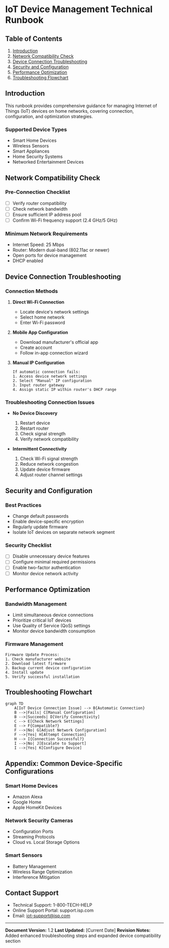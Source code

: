 # IoT Device Management Technical Runbook

## Table of Contents
1. [Introduction](#introduction)
2. [Network Compatibility Check](#network-compatibility-check)
3. [Device Connection Troubleshooting](#device-connection-troubleshooting)
4. [Security and Configuration](#security-and-configuration)
5. [Performance Optimization](#performance-optimization)
6. [Troubleshooting Flowchart](#troubleshooting-flowchart)

## Introduction

This runbook provides comprehensive guidance for managing Internet of Things (IoT) devices on home networks, covering connection, configuration, and optimization strategies.

### Supported Device Types
- Smart Home Devices
- Wireless Sensors
- Smart Appliances
- Home Security Systems
- Networked Entertainment Devices

## Network Compatibility Check

### Pre-Connection Checklist
- [ ] Verify router compatibility
- [ ] Check network bandwidth
- [ ] Ensure sufficient IP address pool
- [ ] Confirm Wi-Fi frequency support (2.4 GHz/5 GHz)

### Minimum Network Requirements
- Internet Speed: 25 Mbps
- Router: Modern dual-band (802.11ac or newer)
- Open ports for device management
- DHCP enabled

## Device Connection Troubleshooting

### Connection Methods
1. **Direct Wi-Fi Connection**
   - Locate device's network settings
   - Select home network
   - Enter Wi-Fi password

2. **Mobile App Configuration**
   - Download manufacturer's official app
   - Create account
   - Follow in-app connection wizard

3. **Manual IP Configuration**
   ```
   If automatic connection fails:
   1. Access device network settings
   2. Select "Manual" IP configuration
   3. Input router gateway
   4. Assign static IP within router's DHCP range
   ```

### Troubleshooting Connection Issues
- **No Device Discovery**
  1. Restart device
  2. Restart router
  3. Check signal strength
  4. Verify network compatibility

- **Intermittent Connectivity**
  1. Check Wi-Fi signal strength
  2. Reduce network congestion
  3. Update device firmware
  4. Adjust router channel settings

## Security and Configuration

### Best Practices
- Change default passwords
- Enable device-specific encryption
- Regularly update firmware
- Isolate IoT devices on separate network segment

### Security Checklist
- [ ] Disable unnecessary device features
- [ ] Configure minimal required permissions
- [ ] Enable two-factor authentication
- [ ] Monitor device network activity

## Performance Optimization

### Bandwidth Management
- Limit simultaneous device connections
- Prioritize critical IoT devices
- Use Quality of Service (QoS) settings
- Monitor device bandwidth consumption

### Firmware Management
```
Firmware Update Process:
1. Check manufacturer website
2. Download latest firmware
3. Backup current device configuration
4. Install update
5. Verify successful installation
```

## Troubleshooting Flowchart

```mermaid
graph TD
    A[IoT Device Connection Issue] --> B{Automatic Connection}
    B -->|Fails| C[Manual Configuration]
    B -->|Succeeds| D[Verify Connectivity]
    C --> E[Check Network Settings]
    E --> F{Compatible?}
    F -->|No| G[Adjust Network Configuration]
    F -->|Yes| H[Attempt Connection]
    H --> I{Connection Successful?}
    I -->|No| J[Escalate to Support]
    I -->|Yes| K[Configure Device]
```

## Appendix: Common Device-Specific Configurations

### Smart Home Devices
- Amazon Alexa
- Google Home
- Apple HomeKit Devices

### Network Security Cameras
- Configuration Ports
- Streaming Protocols
- Cloud vs. Local Storage Options

### Smart Sensors
- Battery Management
- Wireless Range Optimization
- Interference Mitigation

## Contact Support
- Technical Support: 1-800-TECH-HELP
- Online Support Portal: support.isp.com
- Email: iot-support@isp.com

---

**Document Version:** 1.2
**Last Updated:** [Current Date]
**Revision Notes:** Added enhanced troubleshooting steps and expanded device compatibility section